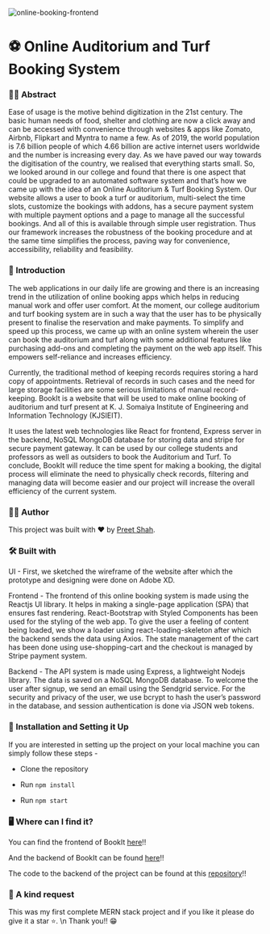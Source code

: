 ![online-booking-frontend](https://socialify.git.ci/shahpreetk/online-booking-frontend/image?description=1&descriptionEditable=An%20Online%20Auditorium%20and%20Turf%20Booking%20System%20for%20K.%20J.%20Somaiya%20Institute%20of%20Engineering%20and%20Information%20Technology&font=KoHo&language=1&logo=https%3A%2F%2Fmedia-exp1.licdn.com%2Fdms%2Fimage%2FC510BAQFnU9phh-q1EQ%2Fcompany-logo_200_200%2F0%2F1557380275702%3Fe%3D2159024400%26v%3Dbeta%26t%3D7euqfcdyvheurc8tTRXe03ZISsHBTzIGedNCxEv6v3Q&owner=1&pattern=Charlie%20Brown&theme=Light)

# ⚽️ Online Auditorium and Turf Booking System

### 👩‍🏫 Abstract

Ease of usage is the motive behind digitization in the 21st century. The basic human needs of food, shelter and clothing are now a click away and can be accessed with convenience through websites & apps like Zomato, Airbnb, Flipkart and Myntra to name a few. As of 2019, the world population is 7.6 billion people of which 4.66 billion are active internet users worldwide and the number is increasing every day. As we have paved our way towards the digitisation of the country, we realised that everything starts small. So, we looked around in our college and found that there is one aspect that could be upgraded to an automated software system and that’s how we came up with the idea of an Online Auditorium & Turf Booking System. Our website allows a user to book a turf or auditorium, multi-select the time slots, customize the bookings with addons, has a secure payment system with multiple payment options and a page to manage all the successful bookings. And all of this is available through simple user registration. Thus our framework increases the robustness of the booking procedure and at the same time simplifies the process, paving way for convenience, accessibility, reliability and feasibility.

### 📜 Introduction

The web applications in our daily life are growing and there is an increasing trend in the utilization of online booking apps which helps in reducing manual work and offer user comfort. At the moment, our college auditorium and turf booking system are in such a way that the user has to be physically present to finalise the reservation and make payments. To simplify and speed up this process, we came up with an online system wherein the user can book the auditorium and turf along with some additional features like purchasing add-ons and completing the payment on the web app itself. This empowers self-reliance and increases efficiency.

Currently, the traditional method of keeping records requires storing a hard copy of appointments. Retrieval of records in such cases and the need for large storage facilities are some serious limitations of manual record-keeping. BookIt is a website that will be used to make online booking of auditorium and turf present at K. J. Somaiya Institute of Engineering and Information Technology (KJSIEIT).

It uses the latest web technologies like React for frontend, Express server in the backend, NoSQL MongoDB database for storing data and stripe for secure payment gateway. It can be used by our college students and professors as well as outsiders to book the Auditorium and Turf. To conclude, BookIt will reduce the time spent for making a booking, the digital process will eliminate the need to physically check records, filtering and managing data will become easier and our project will increase the overall efficiency of the current system.

### 👩‍💻 Author

This project was built with ❤️ by [Preet Shah](https://github.com/shahpreetk).

### 🛠 Built with

UI - First, we sketched the wireframe of the website after which the prototype and designing were done on Adobe XD.

Frontend - The frontend of this online booking system is made using the Reactjs UI library. It helps in making a single-page application (SPA) that ensures fast rendering. React-Bootstrap with Styled Components has been used for the styling of the web app. To give the user a feeling of content being loaded, we show a loader using react-loading-skeleton after which the backend sends the data using Axios. The state management of the cart has been done using use-shopping-cart and the checkout is managed by Stripe payment system.

Backend - The API system is made using Express, a lightweight Nodejs library. The data is saved on a NoSQL MongoDB database. To welcome the user after signup, we send an email using the Sendgrid service. For the security and privacy of the user, we use bcrypt to hash the user’s password in the database, and session authentication is done via JSON web tokens.

### 🔨 Installation and Setting it Up

If you are interested in setting up the project on your local machine you can simply follow these steps -

- Clone the repository

- Run `npm install`

- Run `npm start`

### 🖥 Where can I find it?

You can find the frontend of BookIt [here](https://kjsieit-onlinebooking.netlify.app/)!!

And the backend of BookIt can be found [here](https://onlinebooking-backend.herokuapp.com)!!

The code to the backend of the project can be found at this [repository](https://github.com/shahpreetk/beproject-backend)!!

### 🙈 A kind request

This was my first complete MERN stack project and if you like it please do give it a star ⭐️. \n
Thank you!! 😁
